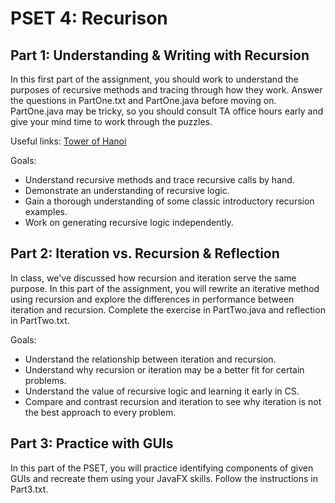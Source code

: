 # PSET 4: Recurison
## Part 1: Understanding & Writing with Recursion
In this first part of the assignment, you should work to understand the 
purposes of recursive methods and tracing through how they work. Answer the 
questions in PartOne.txt and PartOne.java before moving on. PartOne.java may be 
tricky, so you should consult TA office hours early and give your mind time 
to work through the puzzles.

Useful links:
[Tower of Hanoi](https://en.wikipedia.org/wiki/Tower_of_Hanoi)

Goals:
 * Understand recursive methods and trace recursive calls by hand.
 * Demonstrate an understanding of recursive logic.
 * Gain a thorough understanding of some classic introductory recursion 
   examples.
 * Work on generating recursive logic independently.

## Part 2: Iteration vs. Recursion & Reflection
In class, we've discussed how recursion and iteration serve the same purpose. 
In this part of the assignment, you will rewrite an iterative method using 
recursion and explore the differences in performance between iteration and 
recursion. Complete the exercise in PartTwo.java and reflection in 
PartTwo.txt.

Goals:
 * Understand the relationship between iteration and recursion.
 * Understand why recursion or iteration may be a better fit for certain 
   problems.
 * Understand the value of recursive logic and learning it early in CS.
 * Compare and contrast recursion and iteration to see why iteration is not 
   the best approach to every problem.

## Part 3: Practice with GUIs
In this part of the PSET, you will practice identifying components of given 
GUIs and recreate them using your JavaFX skills. Follow the instructions in 
Part3.txt.
